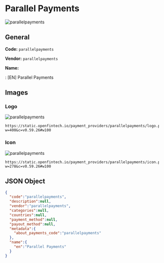 
# Parallel Payments 
![parallelpayments](https://static.openfintech.io/payment_providers/parallelpayments/logo.png?w=400&c=v0.59.26#w100)  

## General 
 
**Code:** `parallelpayments` 
 
**Vendor:** `parallelpayments` 
 
**Name:** 
 
:	[EN] Parallel Payments 
 

## Images 

### Logo 
 
![parallelpayments](https://static.openfintech.io/payment_providers/parallelpayments/logo.png?w=400&c=v0.59.26#w100)  

```
https://static.openfintech.io/payment_providers/parallelpayments/logo.png?w=400&c=v0.59.26#w100
```  

### Icon 
 
![parallelpayments](https://static.openfintech.io/payment_providers/parallelpayments/icon.png?w=278&c=v0.59.26#w100)  

```
https://static.openfintech.io/payment_providers/parallelpayments/icon.png?w=278&c=v0.59.26#w100
```  

## JSON Object 

```json
{
  "code":"parallelpayments",
  "description":null,
  "vendor":"parallelpayments",
  "categories":null,
  "countries":null,
  "payment_method":null,
  "payout_method":null,
  "metadata":{
    "about_payments_code":"parallelpayments"
  },
  "name":{
    "en":"Parallel Payments"
  }
}
```  
